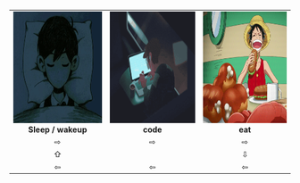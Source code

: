 <table align="center">
  <tr>
    <td align="center">
      <img src="assets/sleep.gif" width="200" height="200" /><br />
      <strong>Sleep / wakeup</strong><br />
    </td>
    <td align="center">
      <img src="assets/code.gif" width="200" height="200" /><br />
      <strong>code</strong>
    </td>
    <td align="center">
      <img src="assets/eat.gif" width="200" height="200" /><br />
      <strong>eat</strong>
    </td>
  </tr>
  <tr>
    <td align="center">⇨</td>
    <td align="center">⇨</td>
    <td align="center">⇨</td>
  </tr>
    <tr>
    <td align="center">⇧</td>
    <td></td>
    <td align="center">⇩</td>
  </tr>
      <tr>
    <td align="center">⇦</td>
    <td align="center">⇦</td>
    <td align="center">⇦</td>
  </tr>
</table>
